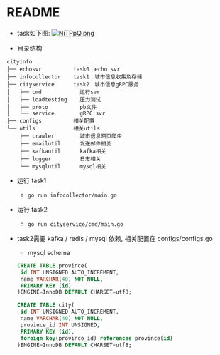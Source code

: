 # README

* task如下图:
[![NiTPpQ.png](https://s1.ax1x.com/2020/06/16/NiTPpQ.png)](https://imgchr.com/i/NiTPpQ)

* 目录结构
```
cityinfo
├── echosvr          task0：echo svr
├── infocollector    task1：城市信息收集及存储
├── cityservice      task2：城市信息gRPC服务
│   ├── cmd            运行svr
│   ├── loadtesting    压力测试
│   ├── proto          pb文件
│   └── service        gRPC svr
├── configs          相关配置
└── utils            相关utils
    ├── crawler        城市信息网页爬虫
    ├── emailutil      发送邮件相关
    ├── kafkautil      kafka相关
    ├── logger         日志相关
    └── mysqlutil      mysql相关
```

* 运行 task1
    * `go run infocollector/main.go`

* 运行 task2
    * `go run cityservice/cmd/main.go`
    
* task2需要 kafka / redis / mysql 依赖, 相关配置在 configs/configs.go
    * mysql schema
    ```sql
  CREATE TABLE province(
     id INT UNSIGNED AUTO_INCREMENT,
     name VARCHAR(40) NOT NULL,
     PRIMARY KEY (id)
  )ENGINE=InnoDB DEFAULT CHARSET=utf8;
  
  CREATE TABLE city(
     id INT UNSIGNED AUTO_INCREMENT,
     name VARCHAR(40) NOT NULL,
     province_id INT UNSIGNED,
     PRIMARY KEY (id),
     foreign key(province_id) references province(id)
  )ENGINE=InnoDB DEFAULT CHARSET=utf8;